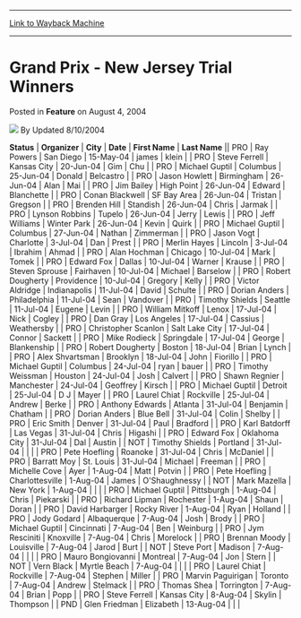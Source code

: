 
---
[Link to Wayback Machine](https://web.archive.org/web/20211021213603/https://magic.wizards.com/en/articles/archive/feature/grand-prix-new-jersey-trial-winners-2004-08-04)

[_metadata_:wayback_url]:- "https://magic.wizards.com/en/articles/archive/feature/grand-prix-new-jersey-trial-winners-2004-08-04"
[_metadata_:wayback_raw_url]:- "https://web.archive.org/web/20211021213603id_/https://magic.wizards.com/en/articles/archive/feature/grand-prix-new-jersey-trial-winners-2004-08-04"
[_metadata_:wayback_capture_timestamp]:- "2021-10-21 21:36:03+00:00"
[_metadata_:publish_date]:- "2004-08-04"
[_metadata_:description]:- "StatusOrganizerCityDateFirst NameLast NamePRORay PowersSan Diego15-May-04jameskleinPROSteve FerrellKansas City20-Jun-04GimChuPROMichael GuptilColumbus25-Jun-04DonaldBelcastroPROJason HowlettBirmingham26-Jun-04AlanMaiPROJim BaileyHigh Point26-Jun-04EdwardBlanchettePROConan BlackwellSF Bay Area26-Jun-04TristanGregsonPROBrenden HillStandish26-Jun-04ChrisJarmakPROLynson"
[_metadata_:generator]:- "Drupal 7 (http://drupal.org)"
---


Grand Prix - New Jersey Trial Winners
=====================================



 Posted in **Feature**
 on August 4, 2004 






![](https://media.magic.wizards.com/styles/auth_small/public/generic-avatar-150_418.png)
By Updated 8/10/2004













 **Status** | **Organizer** | **City** | **Date** | **First Name** | **Last Name** || PRO | Ray Powers | San Diego | 15-May-04 | james | klein |
| PRO | Steve Ferrell | Kansas City | 20-Jun-04 | Gim | Chu |
| PRO | Michael Guptil | Columbus | 25-Jun-04 | Donald | Belcastro |
| PRO | Jason Howlett | Birmingham | 26-Jun-04 | Alan | Mai |
| PRO | Jim Bailey | High Point | 26-Jun-04 | Edward | Blanchette |
| PRO | Conan Blackwell | SF Bay Area | 26-Jun-04 | Tristan | Gregson |
| PRO | Brenden Hill | Standish | 26-Jun-04 | Chris | Jarmak |
| PRO | Lynson Robbins | Tupelo | 26-Jun-04 | Jerry | Lewis |
| PRO | Jeff Williams | Winter Park | 26-Jun-04 | Kevin | Quirk |
| PRO | Michael Guptil | Columbus | 27-Jun-04 | Nathan | Zimmerman |
| PRO | Jason Vogt | Charlotte | 3-Jul-04 | Dan | Prest |
| PRO | Merlin Hayes | Lincoln | 3-Jul-04 | Ibrahim | Ahmad |
| PRO | Alan Hochman | Chicago | 10-Jul-04 | Mark | Tomek |
| PRO | Edward Fox | Dallas | 10-Jul-04 | Warner | Krause |
| PRO | Steven Sprouse | Fairhaven | 10-Jul-04 | Michael | Barselow |
| PRO | Robert Dougherty | Providence | 10-Jul-04 | Gregory | Kelly |
| PRO | Victor Aldridge | Indianapolis | 11-Jul-04 | David | Schulte |
| PRO | Dorian Anders | Philadelphia | 11-Jul-04 | Sean | Vandover |
| PRO | Timothy Shields | Seattle | 11-Jul-04 | Eugene | Levin |
| PRO | William Mitkoff | Lenox | 17-Jul-04 | Nick | Cogley |
| PRO | Dan Gray | Los Angeles | 17-Jul-04 | Cassius | Weathersby |
| PRO | Christopher Scanlon | Salt Lake City | 17-Jul-04 | Connor | Sackett |
| PRO | Mike Rodieck | Springdale | 17-Jul-04 | George | Blankenship |
| PRO | Robert Dougherty | Boston | 18-Jul-04 | Brian | Lynch |
| PRO | Alex Shvartsman | Brooklyn | 18-Jul-04 | John | Fiorillo |
| PRO | Michael Guptil | Columbus | 24-Jul-04 | ryan | bauer |
| PRO | Timothy Weissman | Houston | 24-Jul-04 | Josh | Calvert |
| PRO | Shawn Regnier | Manchester | 24-Jul-04 | Geoffrey | Kirsch |
| PRO | Michael Guptil | Detroit | 25-Jul-04 | D J | Mayer |
| PRO | Laurel Chiat | Rockville | 25-Jul-04 | Andrew | Berke |
| PRO | Anthony Edwards | Atlanta | 31-Jul-04 | Benjamin | Chatham |
| PRO | Dorian Anders | Blue Bell | 31-Jul-04 | Colin | Shelby |
| PRO | Eric Smith | Denver | 31-Jul-04 | Paul | Bradford |
| PRO | Karl Batdorff | Las Vegas | 31-Jul-04 | Chris | Higashi |
| PRO | Edward Fox | Oklahoma City | 31-Jul-04 | Dal | Austin |
| NOT | Timothy Shields | Portland | 31-Jul-04 |  |  |
| PRO | Pete Hoefling | Roanoke | 31-Jul-04 | Chris | McDaniel |
| PRO | Barratt Moy | St. Louis | 31-Jul-04 | Michael | Freeman |
| PRO | Michelle Cove | Ayer | 1-Aug-04 | Matt | Potvin |
| PRO | Pete Hoefling | Charlottesville | 1-Aug-04 | James | O'Shaughnessy  |
| NOT | Mark Mazella | New York | 1-Aug-04 |  |  |
| PRO | Michael Guptil | Pittsburgh | 1-Aug-04 | Chris | Piekarski |
| PRO | Richard Lipman | Rochester | 1-Aug-04 | Shaun | Doran |
| PRO | David Harbarger | Rocky River | 1-Aug-04 | Ryan | Holland |
| PRO | Jody Godard | Albaquerque | 7-Aug-04 | Josh | Brody |
| PRO | Michael Guptil | Cincinnati | 7-Aug-04 | Ben | Weinburg |
| PRO | Jym Resciniti | Knoxville | 7-Aug-04 | Chris | Morelock |
| PRO | Brennan Moody | Louisville | 7-Aug-04 | Jarod | Burt |
| NOT | Steve Port | Madison | 7-Aug-04 |  |  |
| PRO | Mauro Bongiovanni | Montreal | 7-Aug-04 | Jon | Stern |
| NOT | Vern Black | Myrtle Beach | 7-Aug-04 |  |  |
| PRO | Laurel Chiat | Rockville | 7-Aug-04 | Stephen | Miller |
| PRO | Marvin Paguirigan | Toronto | 7-Aug-04 | Andrew | Stelmack |
| PRO | Thomas Shea | Torrington | 7-Aug-04 | Brian | Popp |
| PRO | Steve Ferrell | Kansas City | 8-Aug-04 | Skylin | Thompson |
| PND | Glen Friedman | Elizabeth | 13-Aug-04 |  |  |







